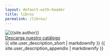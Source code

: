 ```yaml
---
layout: default-with-header
title: libros
permalink: /libros/
---
```

<div class="small-wrapper">
  <div class="about-container">
    <section class="about-header">
        <div class="author-image-container">
            <img src="{{site.baseurl}}/assets/img/{% if site.author_photo %}{{site.author_photo}}{% endif %}" alt="{{site.author}}">
        </div>
        <div class="text-center">
            <a href="{{site.resume_url}}"> Descarga nuestro catálogo</a>
            </div>
    </section>
    <section class="about-body">
        {{ site.user_description_short | markdownify }}
        {{ site.user_description_appendix | markdownify }}
    </section>
  </div> <!-- End About Container -->
</div> <!-- End Small Wrapper -->
